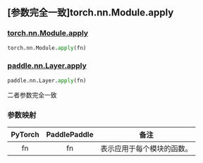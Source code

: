 ## [参数完全一致]torch.nn.Module.apply

### [torch.nn.Module.apply](https://pytorch.org/docs/stable/generated/torch.nn.Module.html?highlight=torch+nn+module+apply#torch.nn.Module.apply)

```python
torch.nn.Module.apply(fn)
```

### [paddle.nn.Layer.apply](https://www.paddlepaddle.org.cn/documentation/docs/zh/api/paddle/nn/Layer_cn.html)

```python
paddle.nn.Layer.apply(fn)
```

二者参数完全一致

### 参数映射

| PyTorch | PaddlePaddle |            备注            |
| :-----: | :----------: | :------------------------: |
|   fn    |      fn      | 表示应用于每个模块的函数。 |

